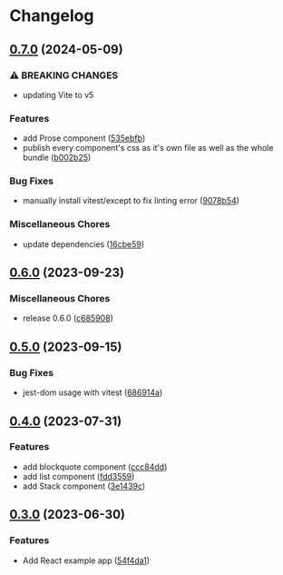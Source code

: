 # Changelog

## [0.7.0](https://github.com/jtiala/themeless-ui/compare/@themeless-ui/react-example-v0.6.0...@themeless-ui/react-example-v0.7.0) (2024-05-09)


### ⚠ BREAKING CHANGES

* updating Vite to v5

### Features

* add Prose component ([535ebfb](https://github.com/jtiala/themeless-ui/commit/535ebfbcba38d54d1b2b4031434c4d57fad97c0c))
* publish every component's css as it's own file as well as the whole bundle ([b002b25](https://github.com/jtiala/themeless-ui/commit/b002b25f3931296031d61b12ef4bd9618d0e659c))


### Bug Fixes

* manually install vitest/except to fix linting error ([9078b54](https://github.com/jtiala/themeless-ui/commit/9078b5458da8a6c87ef87cc3e5c826dc754b04ac))


### Miscellaneous Chores

* update dependencies ([16cbe59](https://github.com/jtiala/themeless-ui/commit/16cbe5930d00029f4cb72e96e9755fa797ec77cf))

## [0.6.0](https://github.com/jtiala/themeless-ui/compare/@themeless-ui/react-example-v0.5.0...@themeless-ui/react-example-v0.6.0) (2023-09-23)


### Miscellaneous Chores

* release 0.6.0 ([c685908](https://github.com/jtiala/themeless-ui/commit/c6859081ea81ca09ab7b099dd3b18469b52e0f13))

## [0.5.0](https://github.com/jtiala/themeless-ui/compare/@themeless-ui/react-example-v0.4.0...@themeless-ui/react-example-v0.5.0) (2023-09-15)


### Bug Fixes

* jest-dom usage with vitest ([686914a](https://github.com/jtiala/themeless-ui/commit/686914a0646fd54896498a54255623df8a6db08b))

## [0.4.0](https://github.com/jtiala/themeless-ui/compare/@themeless-ui/react-example-v0.3.0...@themeless-ui/react-example-v0.4.0) (2023-07-31)


### Features

* add blockquote component ([ccc84dd](https://github.com/jtiala/themeless-ui/commit/ccc84dd536f1977298aea11935ac471894da97c1))
* add list component ([fdd3559](https://github.com/jtiala/themeless-ui/commit/fdd3559ab26a1e78d6f429fb2d09979b1b850a19))
* add Stack component ([3e1439c](https://github.com/jtiala/themeless-ui/commit/3e1439c102a9ce23629356f38998439a95642ae3))

## [0.3.0](https://github.com/jtiala/themeless-ui/compare/@themeless-ui/react-example-v0.2.0...@themeless-ui/react-example-v0.3.0) (2023-06-30)


### Features

* Add React example app ([54f4da1](https://github.com/jtiala/themeless-ui/commit/54f4da19c26f943c382fd22568c85cc8ef43c61e))
